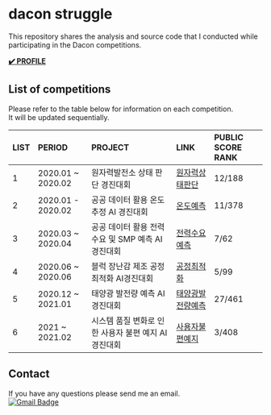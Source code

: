 dacon struggle
=======================================
This repository shares the analysis and source code that I conducted while participating in the Dacon competitions.  

**[:heavy_check_mark: PROFILE](https://dacon.io/myprofile/400537/competition/)**

## List of competitions
Please refer to the table below for information on each competition.  
It will be updated sequentially.

|LIST|PERIOD|PROJECT|LINK|PUBLIC SCORE RANK|
|:------------|:------------|:------------|:------------|:------------|
|1|2020.01 ~ 2020.02|원자력발전소 상태 판단 경진대회|[원자력상태판단](https://github.com/mysunk/dacon-struggle/tree/main/powerplant-state-estimation)|12/188|
|2|2020.01 - 2020.02|공공 데이터 활용 온도 추정 AI 경진대회|[온도예측](https://github.com/mysunk/dacon-struggle/tree/main/temperature-forecasting)|11/378|
|3|2020.03 ~ 2020.04|공공 데이터 활용 전력수요 및 SMP 예측 AI 경진대회|[전력수요예측](https://github.com/mysunk/dacon-struggle/tree/main/load-forecasting)|7/62|
|4|2020.06 ~ 2020.06|블럭 장난감 제조 공정 최적화 AI경진대회|[공정최적화](https://github.com/mysunk/dacon-struggle/tree/main/process-optimization)|5/99|
|5|2020.12 ~ 2021.01|태양광 발전량 예측 AI 경진대회|[태양광발전량예측](https://github.com/mysunk/dacon-struggle/tree/main/PV-forecasting)|27/461|
|6|2021 ~ 2021.02|시스템 품질 변화로 인한 사용자 불편 예지 AI 경진대회|[사용자불편예지](https://github.com/mysunk/dacon-lg-user)|3/408|

## Contact
If you have any questions please send me an email.  
[![Gmail Badge](https://img.shields.io/badge/-Gmail-d14836?style=flat-square&logo=Gmail&logoColor=white&link=mailto:pond9816@gmail.com)](mailto:pond9816@gmail.com)
<!--- 
<div align=center>  

[![Gmail Badge](https://img.shields.io/badge/-Gmail-d14836?style=flat-square&logo=Gmail&logoColor=white&link=mailto:pond9816@gmail.com)](mailto:pond9816@gmail.com)  
</div>  
--->
